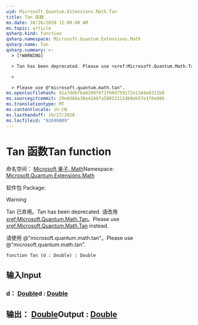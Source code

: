 ```yaml
---
uid: Microsoft.Quantum.Extensions.Math.Tan
title: Tan 函数
ms.date: 10/26/2020 12:00:00 AM
ms.topic: article
qsharp.kind: function
qsharp.namespace: Microsoft.Quantum.Extensions.Math
qsharp.name: Tan
qsharp.summary: >-
  > [!WARNING]

  > Tan has been deprecated. Please use <xref:Microsoft.Quantum.Math.Tan> instead.

  >

  > Please use @"microsoft.quantum.math.tan".
ms.openlocfilehash: 42a7dd6fba8200f871f60d759172e1344e8311b0
ms.sourcegitcommit: 29e0d88a30e4166fa580132124b0eb57e1f0e986
ms.translationtype: MT
ms.contentlocale: zh-CN
ms.lasthandoff: 10/27/2020
ms.locfileid: "92699809"
---
```

# <a name="tan-function"></a><span data-ttu-id="5fc4f-102">Tan 函数</span><span class="sxs-lookup"><span data-stu-id="5fc4f-102">Tan function</span></span>

<span data-ttu-id="5fc4f-103">命名空间： [Microsoft 量子. Math](xref:Microsoft.Quantum.Extensions.Math)</span><span class="sxs-lookup"><span data-stu-id="5fc4f-103">Namespace: [Microsoft.Quantum.Extensions.Math](xref:Microsoft.Quantum.Extensions.Math)</span></span>

<span data-ttu-id="5fc4f-104">软件包 [](https://nuget.org/packages/)</span><span class="sxs-lookup"><span data-stu-id="5fc4f-104">Package: [](https://nuget.org/packages/)</span></span>


> [!WARNING]
> <span data-ttu-id="5fc4f-105">Tan 已弃用。</span><span class="sxs-lookup"><span data-stu-id="5fc4f-105">Tan has been deprecated.</span></span> <span data-ttu-id="5fc4f-106">请改用 <xref:Microsoft.Quantum.Math.Tan>。</span><span class="sxs-lookup"><span data-stu-id="5fc4f-106">Please use <xref:Microsoft.Quantum.Math.Tan> instead.</span></span>
>
> <span data-ttu-id="5fc4f-107">请使用 @"microsoft.quantum.math.tan"。</span><span class="sxs-lookup"><span data-stu-id="5fc4f-107">Please use @"microsoft.quantum.math.tan".</span></span>



```qsharp
function Tan (d : Double) : Double
```


## <a name="input"></a><span data-ttu-id="5fc4f-108">输入</span><span class="sxs-lookup"><span data-stu-id="5fc4f-108">Input</span></span>

### <a name="d--double"></a><span data-ttu-id="5fc4f-109">d： [Double](xref:microsoft.quantum.lang-ref.double)</span><span class="sxs-lookup"><span data-stu-id="5fc4f-109">d : [Double](xref:microsoft.quantum.lang-ref.double)</span></span>





## <a name="output--double"></a><span data-ttu-id="5fc4f-110">输出： [Double](xref:microsoft.quantum.lang-ref.double)</span><span class="sxs-lookup"><span data-stu-id="5fc4f-110">Output : [Double](xref:microsoft.quantum.lang-ref.double)</span></span>


